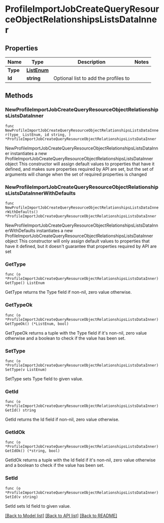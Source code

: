 # ProfileImportJobCreateQueryResourceObjectRelationshipsListsDataInner

## Properties

Name | Type | Description | Notes
------------ | ------------- | ------------- | -------------
**Type** | [**ListEnum**](ListEnum.md) |  | 
**Id** | **string** | Optional list to add the profiles to | 

## Methods

### NewProfileImportJobCreateQueryResourceObjectRelationshipsListsDataInner

`func NewProfileImportJobCreateQueryResourceObjectRelationshipsListsDataInner(type_ ListEnum, id string, ) *ProfileImportJobCreateQueryResourceObjectRelationshipsListsDataInner`

NewProfileImportJobCreateQueryResourceObjectRelationshipsListsDataInner instantiates a new ProfileImportJobCreateQueryResourceObjectRelationshipsListsDataInner object
This constructor will assign default values to properties that have it defined,
and makes sure properties required by API are set, but the set of arguments
will change when the set of required properties is changed

### NewProfileImportJobCreateQueryResourceObjectRelationshipsListsDataInnerWithDefaults

`func NewProfileImportJobCreateQueryResourceObjectRelationshipsListsDataInnerWithDefaults() *ProfileImportJobCreateQueryResourceObjectRelationshipsListsDataInner`

NewProfileImportJobCreateQueryResourceObjectRelationshipsListsDataInnerWithDefaults instantiates a new ProfileImportJobCreateQueryResourceObjectRelationshipsListsDataInner object
This constructor will only assign default values to properties that have it defined,
but it doesn't guarantee that properties required by API are set

### GetType

`func (o *ProfileImportJobCreateQueryResourceObjectRelationshipsListsDataInner) GetType() ListEnum`

GetType returns the Type field if non-nil, zero value otherwise.

### GetTypeOk

`func (o *ProfileImportJobCreateQueryResourceObjectRelationshipsListsDataInner) GetTypeOk() (*ListEnum, bool)`

GetTypeOk returns a tuple with the Type field if it's non-nil, zero value otherwise
and a boolean to check if the value has been set.

### SetType

`func (o *ProfileImportJobCreateQueryResourceObjectRelationshipsListsDataInner) SetType(v ListEnum)`

SetType sets Type field to given value.


### GetId

`func (o *ProfileImportJobCreateQueryResourceObjectRelationshipsListsDataInner) GetId() string`

GetId returns the Id field if non-nil, zero value otherwise.

### GetIdOk

`func (o *ProfileImportJobCreateQueryResourceObjectRelationshipsListsDataInner) GetIdOk() (*string, bool)`

GetIdOk returns a tuple with the Id field if it's non-nil, zero value otherwise
and a boolean to check if the value has been set.

### SetId

`func (o *ProfileImportJobCreateQueryResourceObjectRelationshipsListsDataInner) SetId(v string)`

SetId sets Id field to given value.



[[Back to Model list]](../README.md#documentation-for-models) [[Back to API list]](../README.md#documentation-for-api-endpoints) [[Back to README]](../README.md)


